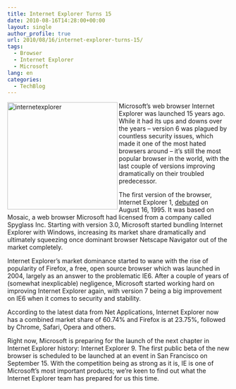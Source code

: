 ```yaml
---
title: Internet Explorer Turns 15
date: 2010-08-16T14:28:00+00:00
layout: single
author_profile: true
url: 2010/08/16/internet-explorer-turns-15/
tags:
  - Browser
  - Internet Explorer
  - Microsoft
lang: en
categories: 
  - TechBlog
---
```

[<img title="internetexplorer" border="0" alt="internetexplorer" align="left" src="http://lh4.ggpht.com/_vaUVXcmC3OI/TGlEG-0f7rI/AAAAAAAACYk/CTeXntvuQus/internetexplorer_thumb%5B2%5D.jpg?imgmax=800" width="250" height="243" />](http://lh3.ggpht.com/_vaUVXcmC3OI/TGlD_P4RlgI/AAAAAAAACYg/3bwL-LIvIrM/internetexplorer%5B4%5D.jpg?imgmax=800) 

Microsoft’s web browser Internet Explorer was launched 15 years ago. While it had its ups and downs over the years – version 6 was plagued by countless security issues, which made it one of the most hated browsers around – it’s still the most popular browser in the world, with the last couple of versions improving dramatically on their troubled predecessor. 

The first version of the browser, Internet Explorer 1, [debuted](https://secure.wikimedia.org/wikipedia/en/wiki/Internet_Explorer_1) on August 16, 1995. It was based on Mosaic, a web browser Microsoft had licensed from a company called Spyglass Inc. Starting with version 3.0, Microsoft started bundling Internet Explorer with Windows, increasing its market share dramatically and ultimately squeezing once dominant browser Netscape Navigator out of the market completely. 

Internet Explorer’s market dominance started to wane with the rise of popularity of Firefox, a free, open source browser which was launched in 2004, largely as an answer to the problematic IE6. After a couple of years of (somewhat inexplicable) negligence, Microsoft started working hard on improving Internet Explorer again, with version 7 being a big improvement on IE6 when it comes to security and stability. 

According to the latest data from Net Applications, Internet Explorer now has a combined market share of 60.74% and Firefox is at 23.75%, followed by Chrome, Safari, Opera and others. 

Right now, Microsoft is preparing for the launch of the next chapter in Internet Explorer history: Internet Explorer 9. The first public beta of the new browser is scheduled to be launched at an event in San Francisco on September 15. With the competition being as strong as it is, IE is one of Microsoft’s most important products; we’re keen to find out what the Internet Explorer team has prepared for us this time.